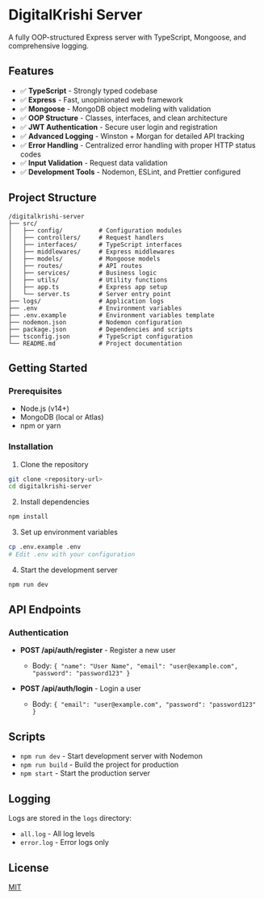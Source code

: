 # DigitalKrishi Server

A fully OOP-structured Express server with TypeScript, Mongoose, and comprehensive logging.

## Features

- ✅ **TypeScript** - Strongly typed codebase
- ✅ **Express** - Fast, unopinionated web framework
- ✅ **Mongoose** - MongoDB object modeling with validation
- ✅ **OOP Structure** - Classes, interfaces, and clean architecture
- ✅ **JWT Authentication** - Secure user login and registration
- ✅ **Advanced Logging** - Winston + Morgan for detailed API tracking
- ✅ **Error Handling** - Centralized error handling with proper HTTP status codes
- ✅ **Input Validation** - Request data validation
- ✅ **Development Tools** - Nodemon, ESLint, and Prettier configured

## Project Structure

```
/digitalkrishi-server
├── src/
│   ├── config/          # Configuration modules
│   ├── controllers/     # Request handlers
│   ├── interfaces/      # TypeScript interfaces
│   ├── middlewares/     # Express middlewares
│   ├── models/          # Mongoose models
│   ├── routes/          # API routes
│   ├── services/        # Business logic
│   ├── utils/           # Utility functions
│   ├── app.ts           # Express app setup
│   └── server.ts        # Server entry point
├── logs/                # Application logs
├── .env                 # Environment variables
├── .env.example         # Environment variables template
├── nodemon.json         # Nodemon configuration
├── package.json         # Dependencies and scripts
├── tsconfig.json        # TypeScript configuration
└── README.md            # Project documentation
```

## Getting Started

### Prerequisites

- Node.js (v14+)
- MongoDB (local or Atlas)
- npm or yarn

### Installation

1. Clone the repository

```bash
git clone <repository-url>
cd digitalkrishi-server
```

2. Install dependencies

```bash
npm install
```

3. Set up environment variables

```bash
cp .env.example .env
# Edit .env with your configuration
```

4. Start the development server

```bash
npm run dev
```

## API Endpoints

### Authentication

- **POST /api/auth/register** - Register a new user
  - Body: `{ "name": "User Name", "email": "user@example.com", "password": "password123" }`

- **POST /api/auth/login** - Login a user
  - Body: `{ "email": "user@example.com", "password": "password123" }`

## Scripts

- `npm run dev` - Start development server with Nodemon
- `npm run build` - Build the project for production
- `npm start` - Start the production server

## Logging

Logs are stored in the `logs` directory:

- `all.log` - All log levels
- `error.log` - Error logs only

## License

[MIT](LICENSE)
